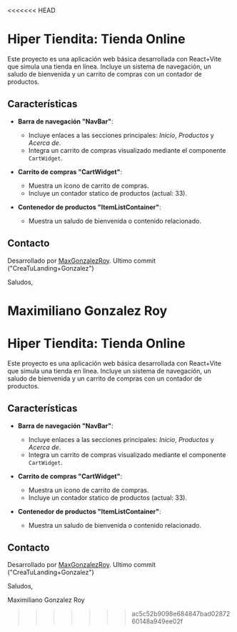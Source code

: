 <<<<<<< HEAD
# **Hiper Tiendita: Tienda Online**

Este proyecto es una aplicación web básica desarrollada con React+Vite que simula una tienda en línea. Incluye un sistema de navegación, un saludo de bienvenida y un carrito de compras con un contador de productos.

## **Características**
- **Barra de navegación "NavBar"**:
  - Incluye enlaces a las secciones principales: *Inicio*, *Productos* y *Acerca de*.
  - Integra un carrito de compras visualizado mediante el componente `CartWidget`.

- **Carrito de compras "CartWidget"**:
  - Muestra un ícono de carrito de compras.
  - Incluye un contador statico de productos (actual: 33).

- **Contenedor de productos "ItemListContainer"**:
  - Muestra un saludo de bienvenida o contenido relacionado.


## **Contacto**
Desarrollado por [MaxGonzalezRoy](https://github.com/MaxGonzalezRoy). 
Ultimo commit ("CreaTuLanding+Gonzalez")

Saludos,

Maximiliano Gonzalez Roy
=======
# **Hiper Tiendita: Tienda Online**

Este proyecto es una aplicación web básica desarrollada con React+Vite que simula una tienda en línea. Incluye un sistema de navegación, un saludo de bienvenida y un carrito de compras con un contador de productos.

## **Características**
- **Barra de navegación "NavBar"**:
  - Incluye enlaces a las secciones principales: *Inicio*, *Productos* y *Acerca de*.
  - Integra un carrito de compras visualizado mediante el componente `CartWidget`.

- **Carrito de compras "CartWidget"**:
  - Muestra un ícono de carrito de compras.
  - Incluye un contador statico de productos (actual: 33).

- **Contenedor de productos "ItemListContainer"**:
  - Muestra un saludo de bienvenida o contenido relacionado.


## **Contacto**
Desarrollado por [MaxGonzalezRoy](https://github.com/MaxGonzalezRoy). 
Ultimo commit ("CreaTuLanding+Gonzalez")

Saludos,

Maximiliano Gonzalez Roy
>>>>>>> ac5c52b9098e684847bad0287260148a949ee02f
